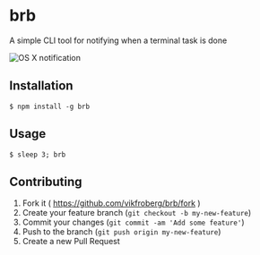 # brb

A simple CLI tool for notifying when a terminal task is done

![OS X notification](http://cl.ly/VxU3/Screen%20Shot%202014-06-08%20at%2019.23.07.png)

## Installation

    $ npm install -g brb

## Usage

	$ sleep 3; brb

## Contributing

1. Fork it ( https://github.com/vikfroberg/brb/fork )
2. Create your feature branch (`git checkout -b my-new-feature`)
3. Commit your changes (`git commit -am 'Add some feature'`)
4. Push to the branch (`git push origin my-new-feature`)
5. Create a new Pull Request
